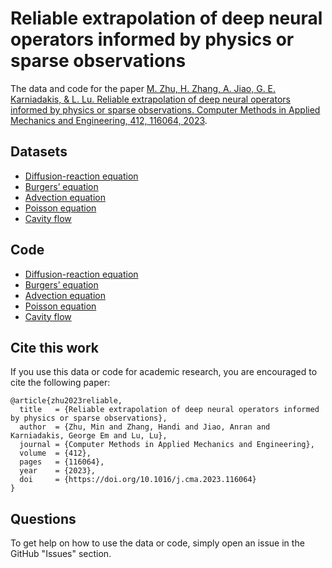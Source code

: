 # Reliable extrapolation of deep neural operators informed by physics or sparse observations

The data and code for the paper [M. Zhu, H. Zhang, A. Jiao, G. E. Karniadakis, & L. Lu. Reliable extrapolation of deep neural operators informed by physics or sparse observations. Computer Methods in Applied Mechanics and Engineering, 412, 116064, 2023](https://doi.org/10.1016/j.cma.2023.116064).


## Datasets

- [Diffusion-reaction equation](data/diffusion_reaction)
- [Burgers’ equation](data/burgers)
- [Advection equation](data/advection)
- [Poisson equation](data/poisson)
- [Cavity flow](data/cavity_flow)

## Code

- [Diffusion-reaction equation](src/diffusion_reaction)
- [Burgers’ equation](src/burgers)
- [Advection equation](src/advection)
- [Poisson equation](src/poisson)
- [Cavity flow](data/cavity_flow)

## Cite this work

If you use this data or code for academic research, you are encouraged to cite the following paper:

```
@article{zhu2023reliable,
  title   = {Reliable extrapolation of deep neural operators informed by physics or sparse observations},
  author  = {Zhu, Min and Zhang, Handi and Jiao, Anran and Karniadakis, George Em and Lu, Lu},
  journal = {Computer Methods in Applied Mechanics and Engineering},
  volume  = {412},
  pages   = {116064},
  year    = {2023},
  doi     = {https://doi.org/10.1016/j.cma.2023.116064}
}
```

## Questions

To get help on how to use the data or code, simply open an issue in the GitHub "Issues" section.
